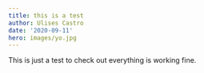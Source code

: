 ```yaml
---
title: this is a test
author: Ulises Castro
date: '2020-09-11'
hero: images/yo.jpg
---
```

This is just a test to check out everything is working fine.
